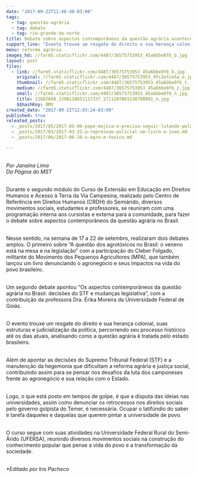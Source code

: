 ```yaml
---
date: "2017-09-22T11:46:40-03:00"
tags:
  - tag: questão-agrária
  - tag: debate
  - tag: rio-grande-do-norte
title: Debate sobre aspectos contemporâneos da questão agrária acontece no RN
support_line: "Evento trouxe um resgate do direito e sua herança colonial, percorrendo seu processo histórico até os dias atuais, analisando como a questão agrária é tratada pelo estado brasileiro. "
menu: reforma agrária
images_hd: //farm5.staticflickr.com/4487/36575753953_45a6bbe0f6_b.jpg
layout: post
files:
  - link: //farm5.staticflickr.com/4487/36575753953_45a6bbe0f6_b.jpg
    original: //farm5.staticflickr.com/4487/36575753953_9fc2efce5a_o.jpg
    thumbnail: //farm5.staticflickr.com/4487/36575753953_45a6bbe0f6_t.jpg
    medium: //farm5.staticflickr.com/4487/36575753953_45a6bbe0f6_z.jpg
    small: //farm5.staticflickr.com/4487/36575753953_45a6bbe0f6_n.jpg
    title: 21687668_1290110651117337_2711207001530708091_n.jpg
    $$hashKey: 0MV
created_date: "2017-09-22T12:03:24-03:00"
published: true
releated_posts:
  - _posts/2017/05/2017-05-06-pepe-mujica-e-preciso-seguir-lutando-pela-terra.md
  - _posts/2017/03/2017-03-22-a-repressao-policial-um-livro-e-joao.md
  - _posts/2017/06/2017-06-28-o-agro-e-toxico.md

---
```

<div>
<p>&nbsp;<br />
<em>Por Jana&iacute;na Lima<br />
Da P&aacute;gina do MST&nbsp;</em></p>

<p><br />
Durante o segundo m&oacute;dulo do Curso de Extens&atilde;o em Educa&ccedil;&atilde;o em Direitos Humanos e Acesso &agrave; Terra da Via Campesina, realizado pelo Centro de Refer&ecirc;ncia em Direitos Humanos (CRDH) do Semi&aacute;rido, diversos movimentos sociais, estudantes e professores, se reuniram com uma programa&ccedil;&atilde;o interna aos cursistas e externa para a comunidade, para fazer o debate sobre aspectos contempor&acirc;neos da quest&atilde;o agr&aacute;ria no Brasil.&nbsp;</p>

<p><br />
Nesse sentido, na semana de 17 a 22 de setembro, realizaram dois debates amplos. O primeiro sobre &ldquo;A quest&atilde;o dos agrot&oacute;xicos no Brasil: o veneno est&aacute; na mesa e na legisla&ccedil;&atilde;o&rdquo; com a participa&ccedil;&atilde;o do Cleber Folgado, militante do Movimento dos Pequenos Agricultores (MPA), que tamb&eacute;m lan&ccedil;ou um livro denunciando o agroneg&oacute;cio e seus impactos na vida do povo brasileiro.&nbsp;</p>

<p><br />
Um segundo debate apontou &ldquo;Os aspectos contempor&acirc;neos da quest&atilde;o agr&aacute;ria no Brasil: decis&otilde;es do STF e mudan&ccedil;as legislativa&rdquo;, com a contribui&ccedil;&atilde;o da professora Dra. &Eacute;rika Moreira da Universidade Federal de Goi&aacute;s.&nbsp;</p>

<p><br />
O evento trouxe um resgate do direito e sua heran&ccedil;a colonial, suas estruturas e judicializa&ccedil;&atilde;o da pol&iacute;tica, percorrendo seu processo hist&oacute;rico at&eacute; os dias atuais, analisando como a quest&atilde;o agr&aacute;ria &eacute; tratada pelo estado brasileiro.&nbsp;</p>

<p><br />
Al&eacute;m de apontar as decis&otilde;es do Supremo Tribunal Federal (STF) e a manuten&ccedil;&atilde;o da hegemonia que dificultam a reforma agr&aacute;ria e justi&ccedil;a social, contribuindo assim para se pensar nos desafios da luta dos camponeses frente ao agroneg&oacute;cio e sua rela&ccedil;&atilde;o com o Estado.&nbsp;</p>

<p><br />
Logo, o que est&aacute; posto em tempos de golpe, &eacute; que a disputa das ideias nas universidades, assim como denunciar os retrocessos nos direitos sociais pelo governo golpista do Temer, &eacute; necess&aacute;ria. Ocupar o latif&uacute;ndio do saber &eacute; tarefa daqueles e daquelas que querem pintar a universidade de povo.&nbsp;</p>

<p><br />
O curso segue com suas atividades na Universidade Federal Rural do Semi-&Aacute;rido (UFERSA), reunindo diversos movimentos sociais na constru&ccedil;&atilde;o do conhecimento popular que pense a vida do povo e a transforma&ccedil;&atilde;o da sociedade.&nbsp;</p>

<p><br />
<em>*Editado por Iris Pacheco</em></p>
</div>
